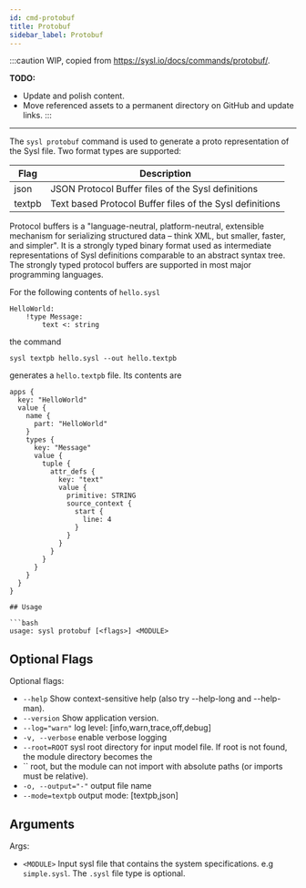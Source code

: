 ```yaml
---
id: cmd-protobuf
title: Protobuf
sidebar_label: Protobuf
---
```


:::caution
WIP, copied from https://sysl.io/docs/commands/protobuf/.

**TODO:**
* Update and polish content.
* Move referenced assets to a permanent directory on GitHub and update links.
:::

---


The `sysl protobuf` command is used to generate a proto representation of the Sysl file.
Two format types are supported:

| Flag      | Description                                              |
| --------- | -------------------------------------------------------- |
| json      | JSON Protocol Buffer files of the Sysl definitions         |
| textpb    | Text based Protocol Buffer files of the Sysl definitions   |

Protocol buffers is a "language-neutral, platform-neutral, extensible mechanism for serializing structured data – think XML, but smaller, faster, and simpler". It is a strongly typed binary format used as intermediate representations of Sysl definitions comparable to an abstract syntax tree. The strongly typed protocol buffers are supported in most major programming languages.

For the following contents of `hello.sysl`

```
HelloWorld:
    !type Message:
        text <: string
```

the command

    sysl textpb hello.sysl --out hello.textpb

generates a `hello.textpb` file. Its contents are

```
apps {
  key: "HelloWorld"
  value {
    name {
      part: "HelloWorld"
    }
    types {
      key: "Message"
      value {
        tuple {
          attr_defs {
            key: "text"
            value {
              primitive: STRING
              source_context {
                start {
                  line: 4
                }
              }
            }
          }
        }
      }
    }
  }
}

## Usage

```bash
usage: sysl protobuf [<flags>] <MODULE>
```

## Optional Flags

Optional flags:

- `--help` Show context-sensitive help (also try --help-long and --help-man).
- `--version` Show application version.
- `--log="warn"` log level: [info,warn,trace,off,debug]
- `-v, --verbose` enable verbose logging
- `--root=ROOT` sysl root directory for input model file. If root is not found, the module directory becomes the
- `` root, but the module can not import with absolute paths (or imports must be relative).
- `-o, --output="-"` output file name
- `--mode=textpb` output mode: [textpb,json]

## Arguments

Args:

- `<MODULE>` Input sysl file that contains the system specifications. e.g `simple.sysl`. The `.sysl` file type is optional.
